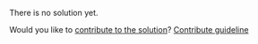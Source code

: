 
There is no solution yet.

Would you like to [contribute to the solution](https://github.com/BFEdev/BFE.dev-solutions/blob/main/problem/implement-object.is_en.md)? [Contribute guideline](https://github.com/BFEdev/BFE.dev-solutions#how-to-contribute)
